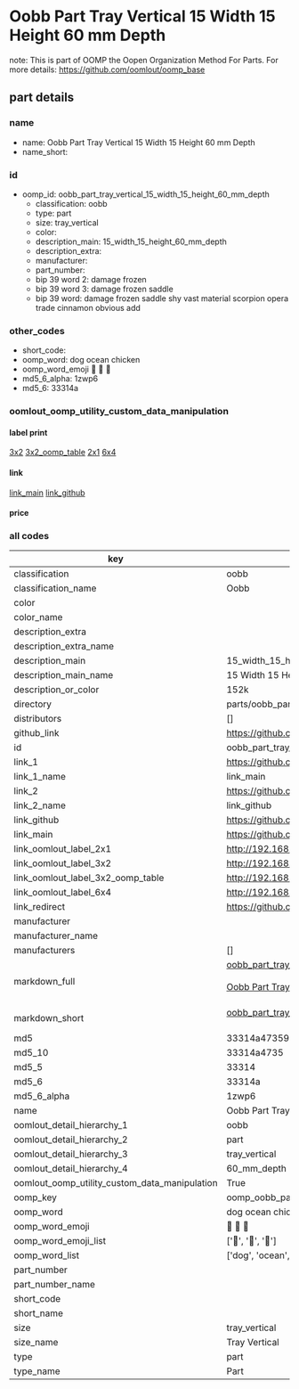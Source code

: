 # Oobb Part Tray Vertical 15 Width 15 Height 60 mm Depth  

note: This is part of OOMP the Oopen Organization Method For Parts. For more details: https://github.com/oomlout/oomp_base

##  part details
  







### name
* name: Oobb Part Tray Vertical 15 Width 15 Height 60 mm Depth
* name_short: 
### id
* oomp_id: oobb_part_tray_vertical_15_width_15_height_60_mm_depth
  * classification: oobb
  * type: part
  * size: tray_vertical
  * color: 
  * description_main: 15_width_15_height_60_mm_depth
  * description_extra: 
  * manufacturer: 
  * part_number: 
  * bip 39 word 2: damage frozen
  * bip 39 word 3: damage frozen saddle
  * bip 39 word: damage frozen saddle shy vast material scorpion opera trade cinnamon obvious add

### other_codes
* short_code: 
* oomp_word: dog ocean chicken
* oomp_word_emoji :dog: :ocean: :chicken:
* md5_6_alpha: 1zwp6
* md5_6: 33314a






### oomlout_oomp_utility_custom_data_manipulation
#### label print
[3x2](http://192.168.1.245:1112/?label=oomp%201zwp6)
[3x2_oomp_table](http://192.168.1.108:1112/?label=oomp%201zwp6)
[2x1](http://192.168.1.242:1112/?label=oomp%201zwp6)
[6x4](http://192.168.1.55:1112/?label=oomp%201zwp6)    

#### link

[link_main](https://github.com/oomlout/oomlout_oomp_version_1_messy/tree/main/parts/oobb_part_tray_vertical_15_width_15_height_60_mm_depth) [link_github](https://github.com/oomlout/oomlout_oomp_version_1_messy/tree/main/parts/oobb_part_tray_vertical_15_width_15_height_60_mm_depth)                             

#### price







### all codes 
| key | value |  
| --- | --- |  
| classification | oobb |  
| classification_name | Oobb |  
| color |  |  
| color_name |  |  
| description_extra |  |  
| description_extra_name |  |  
| description_main | 15_width_15_height_60_mm_depth |  
| description_main_name | 15 Width 15 Height 60 mm Depth |  
| description_or_color | 152k |  
| directory | parts/oobb_part_tray_vertical_15_width_15_height_60_mm_depth |  
| distributors | [] |  
| github_link | https://github.com/oomlout/oomlout_oomp_part_src/tree/main/parts/oobb_part_tray_vertical_15_width_15_height_60_mm_depth |  
| id | oobb_part_tray_vertical_15_width_15_height_60_mm_depth |  
| link_1 | https://github.com/oomlout/oomlout_oomp_version_1_messy/tree/main/parts/oobb_part_tray_vertical_15_width_15_height_60_mm_depth |  
| link_1_name | link_main |  
| link_2 | https://github.com/oomlout/oomlout_oomp_version_1_messy/tree/main/parts/oobb_part_tray_vertical_15_width_15_height_60_mm_depth |  
| link_2_name | link_github |  
| link_github | https://github.com/oomlout/oomlout_oomp_version_1_messy/tree/main/parts/oobb_part_tray_vertical_15_width_15_height_60_mm_depth |  
| link_main | https://github.com/oomlout/oomlout_oomp_version_1_messy/tree/main/parts/oobb_part_tray_vertical_15_width_15_height_60_mm_depth |  
| link_oomlout_label_2x1 | http://192.168.1.242:1112/?label=oomp%201zwp6 |  
| link_oomlout_label_3x2 | http://192.168.1.245:1112/?label=oomp%201zwp6 |  
| link_oomlout_label_3x2_oomp_table | http://192.168.1.108:1112/?label=oomp%201zwp6 |  
| link_oomlout_label_6x4 | http://192.168.1.55:1112/?label=oomp%201zwp6 |  
| link_redirect | https://github.com/oomlout/oomlout_oomp_version_1_messy/tree/main/parts/oobb_part_tray_vertical_15_width_15_height_60_mm_depth |  
| manufacturer |  |  
| manufacturer_name |  |  
| manufacturers | [] |  
| markdown_full | [oobb_part_tray_vertical_15_width_15_height_60_mm_depth](none)<br>[](none)<br>[Oobb Part Tray Vertical 15 Width 15 Height 60 Mm Depth](none)<br><br> |  
| markdown_short | [oobb_part_tray_vertical_15_width_15_height_60_mm_depth](none)<br><br> |  
| md5 | 33314a47359b582623f8dc797b9769b8 |  
| md5_10 | 33314a4735 |  
| md5_5 | 33314 |  
| md5_6 | 33314a |  
| md5_6_alpha | 1zwp6 |  
| name | Oobb Part Tray Vertical 15 Width 15 Height 60 mm Depth |  
| oomlout_detail_hierarchy_1 | oobb |  
| oomlout_detail_hierarchy_2 | part |  
| oomlout_detail_hierarchy_3 | tray_vertical |  
| oomlout_detail_hierarchy_4 | 60_mm_depth |  
| oomlout_oomp_utility_custom_data_manipulation | True |  
| oomp_key | oomp_oobb_part_tray_vertical_15_width_15_height_60_mm_depth |  
| oomp_word | dog ocean chicken |  
| oomp_word_emoji | :dog: :ocean: :chicken: |  
| oomp_word_emoji_list | [':dog:', ':ocean:', ':chicken:'] |  
| oomp_word_list | ['dog', 'ocean', 'chicken'] |  
| part_number |  |  
| part_number_name |  |  
| short_code |  |  
| short_name |  |  
| size | tray_vertical |  
| size_name | Tray Vertical |  
| type | part |  
| type_name | Part |  
